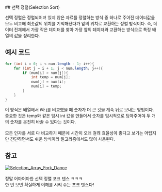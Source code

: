 <meta http-equiv="Content-Type" content="text/html; charset=utf-8" />
## 선택 정렬(Selection Sort)

선택 정렬은 정렬되어져 있지 않은 자료를 정렬하는 방식 중 하나로 주어진 데이터값을 모두 비교해 최솟값의 위치를 기억해뒀다가 앞의 위치로 교환하는 정렬 방식이다. 즉, 데이터 전체에서 가장 작은 데이터를 찾아 가장 앞의 데이터와 교환하는 방식으로 특정 배열의 값을 정리한다.

## 예시 코드

```java
for (int i = 0; i < num.length - 1; i++){
	for (int j = i + 1; j < num.length; j++){
		if (num[i] > num[j]){
			int temp = num[j];
			num[j] = num[i];
			num[i] = temp;
		}
	}
}
```

이 방식은 배열에서 i와 j를 비교했을 때 숫자가 더 큰 것을 계속 뒤로 보내는 방법이다.<br>
중요한 것은 temp와 같은 임시 int 값을 만들어서 숫자를 임시적으로 담아주어야 두 개의 숫자를 온전히 바꿀 수 있다는 것이다.<br><br>
모든 인자를 서로 다 비교하기 때문에 시간이 오래 걸려 효율성이 좋다고 보기는 어렵지만 간단하면서도 쉬운 방식이라 알고리즘에서도 많이 사용된다.

## 참고

[![Selection_Array_Fork_Dance](http://img.youtube.com/vi/gARC8MApdcY/0.jpg)](https://youtu.be/gARC8MApdcY)
<br><br>정말 어마어마한 선택 정렬 포크 댄스 ㅋㅋㅋ <br>한 번 보면 확실하게 이해를 시켜 주는 포크 댄스다!